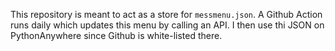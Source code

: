 This repository is meant to act as a store for `messmenu.json`. A Github Action runs daily which updates this menu by calling an API. I then use thi JSON on PythonAnywhere since Github is white-listed there.
